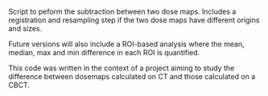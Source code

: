 Script to peform the subtraction between two dose maps. Includes a registration and resampling step if the two dose maps have different origins and sizes.

Future versions will also include a ROI-based analysis where the mean, median, max and min difference in each ROI is quantified.

This code was written in the context of a project aiming to study the difference between dosemaps calculated on CT and those calculated on a CBCT. 

